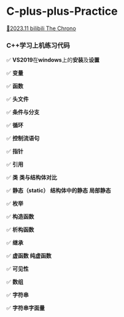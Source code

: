 # C-plus-plus-Practice
[🎈2023.11 bilibili The Chrono](https://www.bilibili.com/video/BV1oD4y1h7S3?p=1&vd_source=4c138922b9dcf3630068f559779b410f)

### C++学习上机练习代码

✅ **VS2019**在**windows**上的**安装**及**设置**

✅ **变量** 

✅ **函数** 

✅ **头文件** 

✅ **条件与分支** 

✅ **循环**

✅ **控制流语句**

✅ **指针**

✅ **引用**

✅ **类** **类与结构体对比**

✅ **静态（static）** **结构体中的静态** **局部静态** 

✅ **枚举**

✅  **构造函数**

✅ **析构函数**

✅  **继承**

✅  **虚函数 纯虚函数**

✅  **可见性**

✅  **数组**

✅  **字符串**

✅  **字符串字面量**
